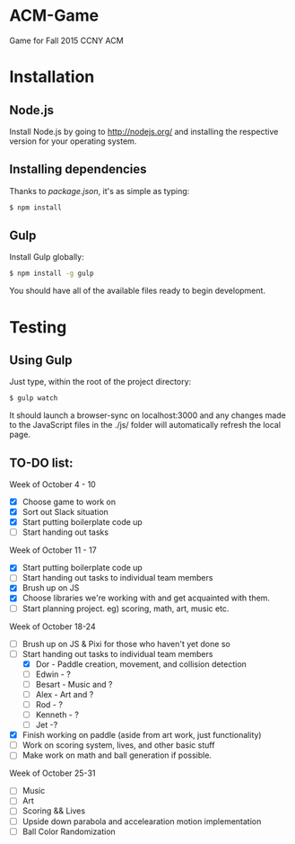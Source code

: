 # ACM-Game
Game for Fall 2015 CCNY ACM

# Installation
## Node.js
Install Node.js by going to http://nodejs.org/ and installing the respective version for your operating system.

## Installing dependencies
Thanks to *package.json*, it's as simple as typing:
```sh
$ npm install
```

## Gulp
Install Gulp globally:

```sh
$ npm install -g gulp
```

You should have all of the available files ready to begin development.

# Testing
## Using Gulp
Just type, within the root of the project directory:
```sh
$ gulp watch
```
It should launch a browser-sync on localhost:3000 and any changes made to the JavaScript files in the ./js/ folder will automatically refresh the local page.

TO-DO list:
-----------
Week of October 4 - 10

* [x] Choose game to work on
* [x] Sort out Slack situation
* [x] Start putting boilerplate code up
* [ ] Start handing out tasks

Week of October 11 - 17

* [x] Start putting boilerplate code up
* [ ] Start handing out tasks to individual team members
* [x] Brush up on JS
* [x] Choose libraries we're working with and get acquainted with them.
* [ ] Start planning project. eg) scoring, math, art, music etc.

Week of October 18-24 

* [ ] Brush up on JS & Pixi for those who haven't yet done so
* [ ] Start handing out tasks to individual team members
    * [x] Dor - Paddle creation, movement, and collision detection
    * [ ] Edwin - ?
    * [ ] Besart - Music and ?
    * [ ] Alex - Art and ?
    * [ ] Rod - ?
    * [ ] Kenneth - ?
    * [ ] Jet -?
* [x] Finish working on paddle (aside from art work, just functionality)
* [ ] Work on scoring system, lives, and other basic stuff
* [ ] Make work on math and ball generation if possible.

Week of October 25-31

* [ ] Music
* [ ] Art
* [ ] Scoring && Lives
* [ ] Upside down parabola and accelearation motion implementation
* [ ] Ball Color Randomization
